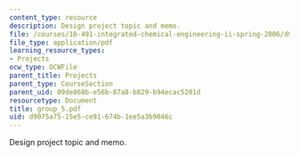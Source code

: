 ```yaml
---
content_type: resource
description: Design project topic and memo.
file: /courses/10-491-integrated-chemical-engineering-ii-spring-2006/d9075a7515e5ce91674b1ee5a3b9046c_group_5.pdf
file_type: application/pdf
learning_resource_types:
- Projects
ocw_type: OCWFile
parent_title: Projects
parent_type: CourseSection
parent_uid: 09de868b-e56b-87a8-b829-b94ecac5201d
resourcetype: Document
title: group_5.pdf
uid: d9075a75-15e5-ce91-674b-1ee5a3b9046c
---
```

Design project topic and memo.

